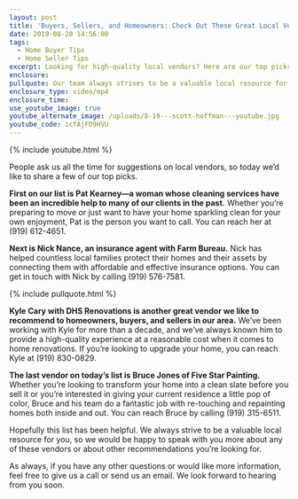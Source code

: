 ```yaml
---
layout: post
title: 'Buyers, Sellers, and Homeowners: Check Out These Great Local Vendors'
date: 2019-08-20 14:56:00
tags:
  - Home Buyer Tips
  - Home Seller Tips
excerpt: Looking for high-quality local vendors? Here are our top picks.
enclosure:
pullquote: Our team always strives to be a valuable local resource for you.
enclosure_type: video/mp4
enclosure_time:
use_youtube_image: true
youtube_alternate_image: /uploads/8-19---scott-hoffman---youtube.jpg
youtube_code: icfAjFD9HVU
---
```


{% include youtube.html %}

People ask us all the time for suggestions on local vendors, so today we’d like to share a few of our top picks.&nbsp;

**First on our list is Pat Kearney—a woman whose cleaning services have been an incredible help to many of our clients in the past.** Whether you’re preparing to move or just want to have your home sparkling clean for your own enjoyment, Pat is the person you want to call. You can reach her at (919) 612-4651.

**Next is Nick Nance, an insurance agent with Farm Bureau.** Nick has helped countless local families protect their homes and their assets by connecting them with affordable and effective insurance options. You can get in touch with Nick by calling (919) 576-7581.&nbsp;

{% include pullquote.html %}

**Kyle Cary with DHS Renovations is another great vendor we like to recommend to homeowners, buyers, and sellers in our area.** We’ve been working with Kyle for more than a decade, and we’ve always known him to provide a high-quality experience at a reasonable cost when it comes to home renovations. If you’re looking to upgrade your home, you can reach Kyle at (919) 830-0829.&nbsp;

**The last vendor on today’s list is Bruce Jones of Five Star Painting.** Whether you’re looking to transform your home into a clean slate before you sell it or you’re interested in giving your current residence a little pop of color, Bruce and his team do a fantastic job with re-touching and repainting homes both inside and out. You can reach Bruce by calling (919) 315-6511.

Hopefully this list has been helpful. We always strive to be a valuable local resource for you, so we would be happy to speak with you more about any of these vendors or about other recommendations you’re looking for.&nbsp;

As always, if you have any other questions or would like more information, feel free to give us a call or send us an email. We look forward to hearing from you soon.